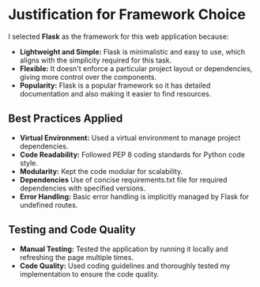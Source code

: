 # Justification for Framework Choice

I selected **Flask** as the framework for this web application because:

- **Lightweight and Simple:** Flask is minimalistic and easy to use, which aligns with the simplicity required for this task.
- **Flexible:** It doesn't enforce a particular project layout or dependencies, giving more control over the components.
- **Popularity:** Flask is a popular framework so it has detailed documentation and also making it easier to find resources.

## Best Practices Applied

- **Virtual Environment:** Used a virtual environment to manage project dependencies.
- **Code Readability:** Followed PEP 8 coding standards for Python code style.
- **Modularity:** Kept the code modular for scalability.
- **Dependencies** Use of concise requirements.txt file for required dependencies with specified versions.
- **Error Handling:** Basic error handling is implicitly managed by Flask for undefined routes.

## Testing and Code Quality

- **Manual Testing:** Tested the application by running it locally and refreshing the page multiple times.
- **Code Quality:** Used coding guidelines and thoroughly tested my implementation to ensure the code quality.
